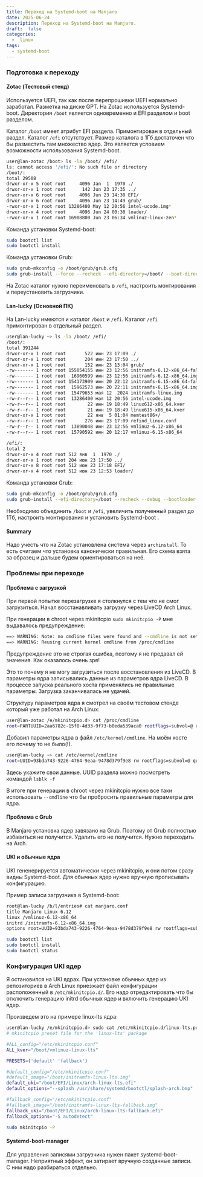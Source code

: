 ```yaml
---
title: Переход на Systemd-boot на Manjaro
date: 2025-06-24
description: Переход на Systemd-boot на Manjaro.
draft:  false
categories:
  -  linux
tags:
  - systemd-boot
---
```


### Подготовка к переходу

#### Zotac (Тестовый стенд)

Используется UEFI, так как после перепрошивки UEFI нормально заработал. Разметка на диске GPT. На Zotac используется Systemd-boot. Директория `/boot` является одновременно и EFI разделом и boot разделом.

Каталог `/boot` имеет атрибут EFI раздела. Примонтирован в отдельный раздел. Каталог `/efi` отсутствует. Размер каталога в 1Гб достаточен что бы разместить там  множество ядер. Это является условием возможности  использования Systemd-boot.

```bash
user@lan-zotac /boot> ls -la /boot/ /efi/
ls: cannot access '/efi/': No such file or directory
/boot/:
total 29508
drwxr-xr-x 5 root root     4096 Jan  1  1970 ./
drwxr-xr-x 1 root root      142 Jun 23 17:35 ../
drwxr-xr-x 6 root root     4096 Jun 23 14:30 EFI/
drwxr-xr-x 6 root root     4096 Jun 23 14:49 grub/
-rwxr-xr-x 1 root root 13286400 May 12 20:56 intel-ucode.img*
drwxr-xr-x 4 root root     4096 Jun 24 00:30 loader/
-rwxr-xr-x 1 root root 16908800 Jun 23 06:34 vmlinuz-linux-zen*
```

Команда установки Systemd-boot:

```bash
sudo bootctl list
sudo bootctl install
```

Команда установки Grub:

```bash
sudo grub-mkconfig -o /boot/grub/grub.cfg
sudo grub-install --force --recheck --efi-directory=/boot/ --boot-directory=/boot/ --debug /dev/sda
```

На Zotac каталог нужно переименовать в `/efi`, настроить монтирования и переустановить загрузчики.

#### Lan-lucky (Основной ПК)

На Lan-lucky имеются и каталог `/boot` и `/efi`. Каталог `/efi` примонтирован в отдельный раздел.

```bash
user@lan-lucky ~> ls -la /boot/ /efi/
/boot/:
total 391244
drwxr-xr-x 1 root root       522 июн 23 17:09 ./
drwxr-xr-x 1 root root       204 июн 23 17:50 ../
drwxr-xr-x 1 root root       152 июн 23 13:04 grub/
-rw------- 1 root root 155054155 июн 23 12:56 initramfs-6.12-x86_64-fallback.img
-rw------- 1 root root  16960599 июн 23 12:56 initramfs-6.12-x86_64.img
-rw------- 1 root root 154173909 июн 20 22:12 initramfs-6.15-x86_64-fallback.img
-rw------- 1 root root  15962573 июн 20 22:11 initramfs-6.15-x86_64.img
-rw------- 1 root root  15479653 мая 12  2024 initramfs-linux.img
-rw-r--r-- 1 root root  13286400 мая 12 20:56 intel-ucode.img
-rw-r--r-- 1 root root        22 июн 19 18:49 linux612-x86_64.kver
-rw-r--r-- 1 root root        21 июн 19 18:49 linux615-x86_64.kver
drwxr-xr-x 1 root root        22 янв  5 01:04 memtest86+/
-rw-r--r-- 1 root root       276 июн 23 17:09 refind_linux.conf
-rw-r--r-- 1 root root  13890048 июн 23 12:56 vmlinuz-6.12-x86_64
-rw-r--r-- 1 root root  15790592 июн 20 12:17 vmlinuz-6.15-x86_64

/efi/:
total 2
drwxr-xr-x 4 root root 512 янв  1  1970 ./
drwxr-xr-x 1 root root 204 июн 23 17:50 ../
drwxr-xr-x 8 root root 512 июн 23 17:18 EFI/
drwxr-xr-x 4 root root 512 июн 23 12:53 loader/
```

Команда установки  Grub:

```bash
sudo grub-mkconfig -o /boot/grub/grub.cfg
sudo grub-install --efi-directory=/boot --recheck --debug --bootloader-id=Manjaro --target=x86_64-efi /dev/nvme0n1
```

Необходимо объединить `/boot` и `/efi`, увеличить полученный раздел до 1Тб, настроить монтирования и установить Systemd-boot .


#### Summary

Надо учесть что на Zotac установлена система через `archinstall`. То есть считаем что установка канонически правильная. Его схема взята за образец и дальше будем ориентироваться на неё.


### Проблемы при переходе

#### Проблема с загрузкой

При первой попытке перезагрузке я столкнулся с тем что не смог загрузиться.
Начал восстанавливать загрузку через LiveCD Arch Linux.

При генерации в chroot через mkinitcpio `sudo mkinitcpio -P` мне выдавалось предупреждение:

```bash
==> WARNING: Note: no cmdline files were found and --cmdline is not set!
==> WARNING: Reusing current kernel cmdline from /proc/cmdline
```

Предупреждение это не строгая ошибка, поэтому я не предавал ей значения. Как оказалось очень зря!

Это то почему я не могу загрузиться после восстановления из LiveCD. В параметры ядра записывались данные из параметров ядра LiveCD. В процессе запуска реального хоста применялись не правильные параметры. Загрузка заканчивалась не удачей.

Структуру параметров ядра я смотрел на своём тестовом стенде который уже работал на Arch Linux:

```bash
user@lan-zotac /e/mkinitcpio.d> cat /proc/cmdline
root=PARTUUID=2aa6782c-15f0-4d33-9f73-b0eda539aca0 rootflags=subvol=@ rw rootfstype=btrfs
```

Добавил параметры ядра в файл `/etc/kernel/cmdline`. На моём хосте его почему то не было(!).

```bash
user@lan-lucky ~> cat /etc/kernel/cmdline
root=UUID=93bda743-9226-4764-9eaa-9478d379f9e8 rw rootflags=subvol=@ quiet
```

Здесь укажите свои данные. UUID раздела можно посмотреть командой `lsblk -f`

В итоге при генерации в chroot через mkinitcpio нужно все таки использовать `--cmdline` что бы пробросить правильные параметры для ядра.

#### Проблема с Grub

В Manjaro установка ядер завязано на Grub. Поэтому от Grub полностью избавиться не получится. Удалить его не получится. Нужно переходить на Arch.

#### UKI и обычные ядра

UKI гененерируется автоматически через mkinitcpio, и они потом сразу видны Systemd-boot. Для обычных ядер нужно вручную  прописывать конфигурацию.

Пример записи загрузчика в Systemd-boot:

```bash
root@lan-lucky /b/l/entries# cat manjaro.conf
title Manjaro Linux 6.12
linux /vmlinuz-6.12-x86_64
initrd /initramfs-6.12-x86_64.img
options root=UUID=93bda743-9226-4764-9eaa-9478d379f9e8 rw rootflags=subvol=@ quiet
```

```bash
sudo bootctl list
sudo bootctl install
sudo bootctl status
```


### Конфигурация UKI ядер

Я остановился на UKI ядрах. При установке обычных ядер из репозиториев в Arch Linux приезжает файл конфигурации расположенный в `/etc/mkinitcpio.d/`. Его надо отредактировать что бы отключить генерацию initrd обычных ядер и включить генерацию UKI ядер.

Произведем это на примере linux-lts ядра:

```bash
user@lan-lucky /e/mkinitcpio.d> sudo cat /etc/mkinitcpio.d/linux-lts.preset
# mkinitcpio preset file for the 'linux-lts' package

#ALL_config="/etc/mkinitcpio.conf"
ALL_kver="/boot/vmlinuz-linux-lts"

PRESETS=('default' 'fallback')

#default_config="/etc/mkinitcpio.conf"
#default_image="/boot/initramfs-linux-lts.img"
default_uki="/boot/EFI/Linux/arch-linux-lts.efi"
default_options="--splash /usr/share/systemd/bootctl/splash-arch.bmp"

#fallback_config="/etc/mkinitcpio.conf"
#fallback_image="/boot/initramfs-linux-lts-fallback.img"
fallback_uki="/boot/EFI/Linux/arch-linux-lts-fallback.efi"
fallback_options="-S autodetect"
```

```bash
sudo mkinitcpio -P
```

#### Systemd-boot-manager

Для управления записями загрузчика нужен пакет systemd-boot-manager. Неприятный эффект, он затирает вручную созданные записи. С ним надо разбираться отдельно.
